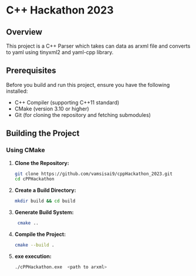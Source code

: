 # C++ Hackathon 2023

## Overview

This project is a C++ Parser which takes can data as arxml file and converts to yaml using tinyxml2 and yaml-cpp library.
## Prerequisites

Before you build and run this project, ensure you have the following installed:
- C++ Compiler (supporting C++11 standard)
- CMake (version 3.10 or higher)
- Git (for cloning the repository and fetching submodules)

## Building the Project

### Using CMake

1. **Clone the Repository:**
   ```bash
   git clone https://github.com/vamsisai9/cppHackathon_2023.git
   cd cPPHackathon

2.  **Create a Build Directory:**
    ```bash
    mkdir build && cd build

4.  **Generate Build System:**
    ```bash
     cmake ..
    
5. **Compile the Project:**
    ```bash
    cmake --build .
   
6.  **exe execution:**
    ```bash
    ./cPPHackathon.exe  <path to arxml>
    
